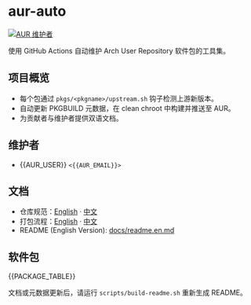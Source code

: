 <!-- 该文件由 docs/readme.zh.template.md 渲染而来，执行 scripts/build-readme.sh 生成 README.zh.md。 -->

# aur-auto

[![AUR 维护者](https://img.shields.io/badge/AUR-{{AUR_USER}}-1793D1?logo=arch-linux&logoColor=white)](https://aur.archlinux.org/packages?SeB=m&K={{AUR_USER}})

使用 GitHub Actions 自动维护 Arch User Repository 软件包的工具集。

## 项目概览
- 每个包通过 `pkgs/<pkgname>/upstream.sh` 钩子检测上游新版本。
- 自动更新 PKGBUILD 元数据，在 clean chroot 中构建并推送至 AUR。
- 为贡献者与维护者提供双语文档。

## 维护者
- {{AUR_USER}} `<{{AUR_EMAIL}}>`

## 文档
- 仓库规范：[English](docs/guidelines.en.md) · [中文](docs/guidelines.zh.md)
- 打包流程：[English](docs/packaging.en.md) · [中文](docs/packaging.zh.md)
- README (English Version): [docs/readme.en.md](docs/readme.en.md)

## 软件包
{{PACKAGE_TABLE}}

文档或元数据更新后，请运行 `scripts/build-readme.sh` 重新生成 README。
